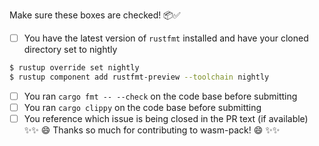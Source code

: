 Make sure these boxes are checked! 📦✅

- [ ] You have the latest version of `rustfmt` installed and have your 
      cloned directory set to nightly
```bash
$ rustup override set nightly
$ rustup component add rustfmt-preview --toolchain nightly
```
- [ ] You ran `cargo fmt -- --check` on the code base before submitting
- [ ] You ran `cargo clippy` on the code base before submitting
- [ ] You reference which issue is being closed in the PR text (if available)
✨✨ 😄 Thanks so much for contributing to wasm-pack! 😄 ✨✨
